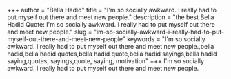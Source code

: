 +++
author = "Bella Hadid"
title = "I'm so socially awkward. I really had to put myself out there and meet new people."
description = "the best Bella Hadid Quote: I'm so socially awkward. I really had to put myself out there and meet new people."
slug = "im-so-socially-awkward-i-really-had-to-put-myself-out-there-and-meet-new-people"
keywords = "I'm so socially awkward. I really had to put myself out there and meet new people.,bella hadid,bella hadid quotes,bella hadid quote,bella hadid sayings,bella hadid saying,quotes, sayings,quote, saying, motivation"
+++
I'm so socially awkward. I really had to put myself out there and meet new people.
